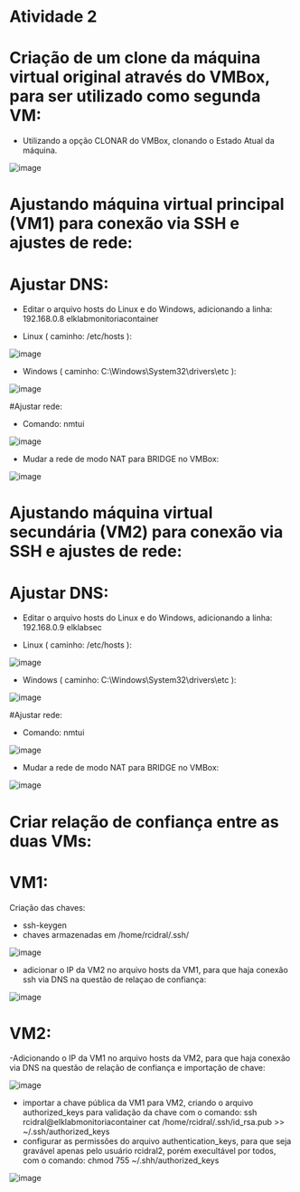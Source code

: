 # Atividade 2

# Criação de um clone da máquina virtual original através do VMBox, para ser utilizado como segunda VM:
- Utilizando a opção CLONAR do VMBox, clonando o Estado Atual da máquina.

![image](https://user-images.githubusercontent.com/108689845/180272800-182a3758-4d12-4259-99ee-10ee0ace67e0.png)

# Ajustando máquina virtual principal (VM1) para conexão via SSH e ajustes de rede:

# Ajustar DNS:
-	Editar o arquivo hosts do Linux e do Windows, adicionando a linha: 192.168.0.8 elklabmonitoriacontainer

- Linux ( caminho: /etc/hosts ):

![image](https://user-images.githubusercontent.com/108689845/180335230-af577e3d-b6a5-4003-9d35-a99284e66972.png)

- Windows ( caminho: C:\Windows\System32\drivers\etc ): 

![image](https://user-images.githubusercontent.com/108689845/180335248-b18b591f-a5c9-4cf5-96dd-479b654af721.png)

#Ajustar rede:
- Comando: nmtui

![image](https://user-images.githubusercontent.com/108689845/180335266-da197ff6-6f78-4dfb-8743-243a7cffdccc.png)

- Mudar a rede de modo NAT para BRIDGE no VMBox:

![image](https://user-images.githubusercontent.com/108689845/180335318-8d3997d3-33aa-4106-a2e2-888b36eb9d38.png)

# Ajustando máquina virtual secundária (VM2) para conexão via SSH e ajustes de rede:

# Ajustar DNS:
-	Editar o arquivo hosts do Linux e do Windows, adicionando a linha: 192.168.0.9 elklabsec

- Linux ( caminho: /etc/hosts ):

![image](https://user-images.githubusercontent.com/108689845/180335481-37583712-d0e9-4807-8c23-d2cedde44269.png)

- Windows ( caminho: C:\Windows\System32\drivers\etc ): 

![image](https://user-images.githubusercontent.com/108689845/180335520-2adffe88-961d-4f41-b6fe-0f93876f5d3d.png)

#Ajustar rede:
- Comando: nmtui

![image](https://user-images.githubusercontent.com/108689845/180335552-aa68f40e-ae85-464f-afa8-2fd59738d7b1.png)

- Mudar a rede de modo NAT para BRIDGE no VMBox:

![image](https://user-images.githubusercontent.com/108689845/180335607-71f7ee95-1e1a-432c-804d-da4a287e92d3.png)

# Criar relação de confiança entre as duas VMs:

# VM1: 

Criação das chaves:
- ssh-keygen 
- chaves armazenadas em /home/rcidral/.ssh/

![image](https://user-images.githubusercontent.com/108689845/180104196-e4391865-15a5-4ff8-9cce-239d2a42d1e4.png)

- adicionar o IP da VM2 no arquivo hosts da VM1, para que haja conexão ssh via DNS na questão de relaçao de confiança:

![image](https://user-images.githubusercontent.com/108689845/180336198-0a3a8597-34bd-4be6-9860-945dfe49adff.png)

# VM2:

-Adicionando o IP da VM1 no arquivo hosts da VM2, para que haja conexão via DNS na questão de relação de confiança e importação de chave: 

![image](https://user-images.githubusercontent.com/108689845/180336469-79c06949-c22f-4be4-825b-7eb55b7ec81d.png)

- importar a chave pública da VM1 para VM2, criando o arquivo authorized_keys para validação da chave com o comando: ssh rcidral@elklabmonitoriacontainer cat /home/rcidral/.ssh/id_rsa.pub >> ~/.ssh/authorized_keys 
- configurar as permissões do arquivo authentication_keys, para que seja gravável apenas pelo usuário rcidral2, porém execultável por todos, com o comando: chmod  755 ~/.shh/authorized_keys

![image](https://user-images.githubusercontent.com/108689845/180337777-616fcca3-816d-48f2-81b7-22f62d332d6d.png)
